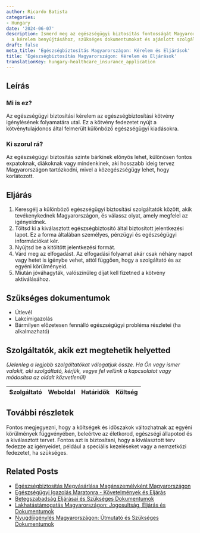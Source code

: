 ```yaml
---
author: Ricardo Batista
categories:
- Hungary
date: '2024-06-07'
description: Ismerd meg az egészségügyi biztosítás fontosságát Magyarországon, lépéseket
  a kérelem benyújtásához, szükséges dokumentumokat és ajánlott szolgáltatókat.
draft: false
meta_title: 'Egészségbiztosítás Magyarországon: Kérelem és Eljárások'
title: 'Egészségbiztosítás Magyarországon: Kérelem és Eljárások'
translationKey: hungary-healthcare_insurance_application
---
```



## Leírás
### Mi is ez?
Az egészségügyi biztosítási kérelem az egészségbiztosítási kötvény igénylésének folyamatára utal. Ez a kötvény fedezetet nyújt a kötvénytulajdonos által felmerült különböző egészségügyi kiadásokra.

### Ki szorul rá?
Az egészségügyi biztosítás szinte bárkinek előnyös lehet, különösen fontos expatoknak, diákoknak vagy mindenkinek, aki hosszabb ideig tervez Magyarországon tartózkodni, mivel a közegészségügy lehet, hogy korlátozott.

## Eljárás

1. Keresgélj a különböző egészségügyi biztosítási szolgáltatók között, akik tevékenykednek Magyarországon, és válassz olyat, amely megfelel az igényeidnek.
2. Töltsd ki a kiválasztott egészségbiztosító által biztosított jelentkezési lapot. Ez a forma általában személyes, pénzügyi és egészségügyi információkat kér.
3. Nyújtsd be a kitöltött jelentkezési formát.
4. Várd meg az elfogadást. Az elfogadási folyamat akár csak néhány napot vagy hetet is igénybe vehet, attól függően, hogy a szolgáltató és az egyéni körülményeid.
5. Miután jóváhagyták, valószínűleg díjat kell fizetned a kötvény aktiválásához.

## Szükséges dokumentumok
* Útlevél
* Lakcímigazolás
* Bármilyen előzetesen fennálló egészségügyi probléma részletei (ha alkalmazható)

## Szolgáltatók, akik ezt megtehetik helyetted

_(Jelenleg a legjobb szolgáltatókat válogatjuk össze. Ha Ön vagy ismer valakit, aki szolgáltató, kérjük, vegye fel velünk a kapcsolatot vagy módosítsa az oldalt közvetlenül)_

| Szolgáltató     |     Weboldal    |     Határidők    |       Költség     |
| :-------------: | :-------------: |  :-------------: | :-------------: |

## További részletek
Fontos megjegyezni, hogy a költségek és időszakok változhatnak az egyéni körülmények függvényében, beleértve az életkorod, egészségi állapotod és a kiválasztott tervet. Fontos azt is biztosítani, hogy a kiválasztott terv fedezze az igényeidet, például a speciális kezeléseket vagy a nemzetközi fedezetet, ha szükséges.
## Related Posts

- [Egészségbiztosítás Megvásárlása Magánszemélyként Magyarországon](https://tramitit.com/hu/guides/hungary/egyeni_egeszsegbiztositas_megszerzese/)
- [Egészségügyi Igazolás Maratonra - Követelmények és Eljárás](https://tramitit.com/hu/guides/hungary/egeszsegugyi_igazolas_igenylese/)
- [Betegszabadság Eljárásai és Szükséges Dokumentumok](https://tramitit.com/hu/guides/hungary/tappenz_igenylese/)
- [Lakhatástámogatás Magyarországon: Jogosultság, Eljárás és Dokumentumok](https://tramitit.com/hu/guides/hungary/lakastamogatas_igenylese/)
- [Nyugdíjigénylés Magyarországon: Útmutató és Szükséges Dokumentumok](https://tramitit.com/hu/guides/hungary/nyugdij_igenylese/)